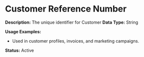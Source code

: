 # Customer Reference Number

**Description:**
The unique identifier for Customer
**Data Type:**
String

**Usage Examples:**
* Used in customer profiles, invoices, and marketing campaigns.

**Status:**
Active
